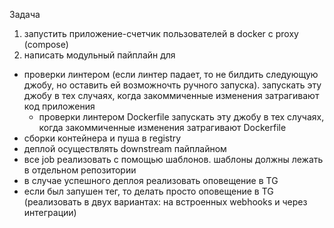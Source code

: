 Задача
1) запустить приложение-счетчик пользователей в docker с proxy (compose)
2) написать модульный пайплайн для
- проверки линтером (если линтер падает, то не билдить следующую джобу, но оставить ей возможночть ручного запуска). запускать эту джобу в тех случаях, когда закоммиченные изменения затрагивают код приложения
  - проверки линтером Dockerfile запускать эту джобу в тех случаях, когда закоммиченные изменения затрагивают Dockerfile
- сборки контейнера и пуша в registry
- деплой осуществлять downstream пайплайном
- все job реализовать с помощью шаблонов. шаблоны должны лежать в отдельном репозитории
- в случае успешного деплоя реализовать оповещение в TG
- если был запушен тег, то делать просто оповещение в TG (реализовать в двух вариантах: на встроенных webhooks и через интеграции)
